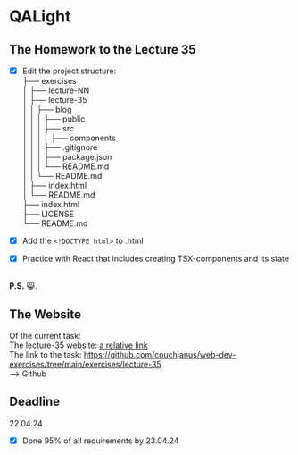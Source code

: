 # QALight
## The Homework to the Lecture 35

- [x] Edit the project structure:<br>
├── exercises<br>
│   ├── lecture-NN<br>
│   ├── lecture-35<br>
│   │   ├── blog<br>
│   │   │   ├── public<br>
│   │   │   ├── src<br>
│   │   │   │   ├── components<br>
│   │   │   ├── .gitignore<br>
│   │   │   ├── package.json<br>
│   │   │   └── README.md<br>
│   │   └── README.md<br>
│   ├── index.html <br>
│   └── README.md<br>
├── index.html<br>
├── LICENSE<br>
└── README.md<br>

- [x] Add the `<!DOCTYPE html>` to .html<br>
- [x] Practice with React that includes creating TSX-components and its state
<br><br>

**P.S.** 😸.

## The Website
Of the current task: <br>
The lecture-35 website: [a relative link](./index.html)<br>
The link to the task: https://github.com/couchjanus/web-dev-exercises/tree/main/exercises/lecture-35
<br />
--> Github

## Deadline
22.04.24 <br />

- [x] Done 95% of all requirements by 23.04.24